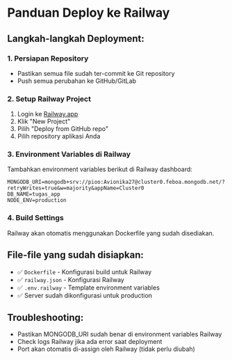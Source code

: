 # Panduan Deploy ke Railway

## Langkah-langkah Deployment:

### 1. Persiapan Repository
- Pastikan semua file sudah ter-commit ke Git repository
- Push semua perubahan ke GitHub/GitLab

### 2. Setup Railway Project
1. Login ke [Railway.app](https://railway.app)
2. Klik "New Project" 
3. Pilih "Deploy from GitHub repo"
4. Pilih repository aplikasi Anda

### 3. Environment Variables di Railway
Tambahkan environment variables berikut di Railway dashboard:

```
MONGODB_URI=mongodb+srv://pioo:Avionika27@cluster0.feboa.mongodb.net/?retryWrites=true&w=majority&appName=Cluster0
DB_NAME=tugas_app
NODE_ENV=production
```

### 4. Build Settings
Railway akan otomatis menggunakan Dockerfile yang sudah disediakan.

## File-file yang sudah disiapkan:
- ✅ `Dockerfile` - Konfigurasi build untuk Railway  
- ✅ `railway.json` - Konfigurasi Railway
- ✅ `.env.railway` - Template environment variables
- ✅ Server sudah dikonfigurasi untuk production

## Troubleshooting:
- Pastikan MONGODB_URI sudah benar di environment variables Railway
- Check logs Railway jika ada error saat deployment
- Port akan otomatis di-assign oleh Railway (tidak perlu diubah)